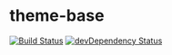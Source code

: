 theme-base
==========
[![Build Status](https://travis-ci.org/wet-boew/theme-base.svg?branch=master)](https://travis-ci.org/wet-boew/theme-base)
[![devDependency Status](https://david-dm.org/wet-boew/theme-base/dev-status.svg)](https://david-dm.org/wet-boew/theme-basew#info=devDependencies)
